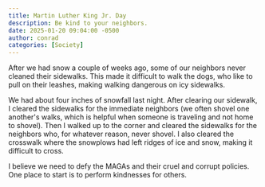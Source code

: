```yaml
---
title: Martin Luther King Jr. Day
description: Be kind to your neighbors.
date: 2025-01-20 09:04:00 -0500
author: conrad
categories: [Society]
---
```


After we had snow a couple of weeks ago, some of our neighbors never cleaned
their sidewalks. This made it difficult to walk the dogs, who like to pull on
their leashes, making walking dangerous on icy sidewalks.

We had about four inches of snowfall last night. After clearing our sidewalk, 
I cleared the sidewalks for the immediate neighbors (we often shovel one another's
walks, which is helpful when someone is traveling and not home to shovel). Then
I walked up to the corner and cleared the sidewalks for the neighbors who,
for whatever reason, never shovel. I also cleared the crosswalk
where the snowplows had left ridges of ice and snow, making it difficult to
cross. 

I believe we need to defy the MAGAs and their cruel and corrupt policies. One place to
start is to perform kindnesses for others.
